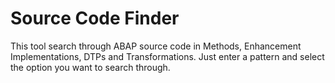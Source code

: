 # Source Code Finder

This tool search through ABAP source code in Methods, Enhancement Implementations, DTPs and Transformations. Just enter a pattern and select the option you want to search through. 




